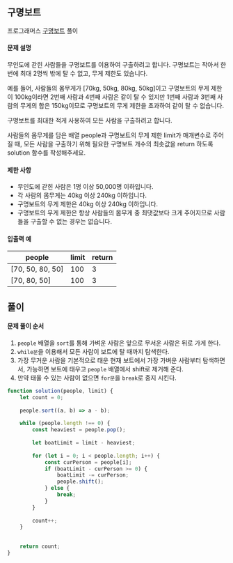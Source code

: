 ## 구명보트

프로그래머스 [구명보트](https://school.programmers.co.kr/learn/courses/30/lessons/42885) 풀이

#### 문제 설명
무인도에 갇힌 사람들을 구명보트를 이용하여 구출하려고 합니다. 구명보트는 작아서 한 번에 최대 2명씩 밖에 탈 수 없고, 무게 제한도 있습니다.

예를 들어, 사람들의 몸무게가 [70kg, 50kg, 80kg, 50kg]이고 구명보트의 무게 제한이 100kg이라면 2번째 사람과 4번째 사람은 같이 탈 수 있지만 1번째 사람과 3번째 사람의 무게의 합은 150kg이므로 구명보트의 무게 제한을 초과하여 같이 탈 수 없습니다.

구명보트를 최대한 적게 사용하여 모든 사람을 구출하려고 합니다.

사람들의 몸무게를 담은 배열 people과 구명보트의 무게 제한 limit가 매개변수로 주어질 때, 모든 사람을 구출하기 위해 필요한 구명보트 개수의 최솟값을 return 하도록 solution 함수를 작성해주세요.

#### 제한 사항
- 무인도에 갇힌 사람은 1명 이상 50,000명 이하입니다.
- 각 사람의 몸무게는 40kg 이상 240kg 이하입니다.
- 구명보트의 무게 제한은 40kg 이상 240kg 이하입니다.
- 구명보트의 무게 제한은 항상 사람들의 몸무게 중 최댓값보다 크게 주어지므로 사람들을 구출할 수 없는 경우는 없습니다.

#### 입출력 예
|people|limit|return|
|--|--|--|
|[70, 50, 80, 50]|100|3|
|[70, 80, 50]|100|3|

## 풀이

#### 문제 풀이 순서
1. `people` 배열을 `sort`를 통해 가벼운 사람은 앞으로 무서운 사람은 뒤로 가게 한다.
2. `while문`을 이용해서 모든 사람이 보트에 탈 때까지 탐색한다.
3. 가장 무거운 사람을 기본적으로 태운 현재 보트에서 가장 가벼운 사람부터 탐색하면서, 가능하면 보트에 태우고 `people` 배열에서 shift로 제거해 준다.
4. 만약 태울 수 있는 사람이 없으면 `for문`을 `break`로 중지 시킨다.

```js
function solution(people, limit) {
    let count = 0;
    
    people.sort((a, b) => a - b);
    
    while (people.length !== 0) {
        const heaviest = people.pop();
        
        let boatLimit = limit - heaviest;
        
        for (let i = 0; i < people.length; i++) {
            const curPerson = people[i];
            if (boatLimit - curPerson >= 0) {
                boatLimit -= curPerson;
                people.shift();
            } else {
                break;
            }
        }
        
        count++;
    }
    
    
    return count;
}
```
